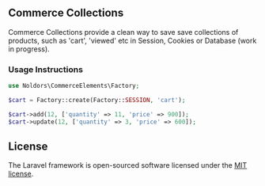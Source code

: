 ## Commerce Collections

Commerce Collections provide a clean way to save save collections of products, such as 'cart', 'viewed' etc in Session, Cookies or Database (work in progress).

### Usage Instructions

```PHP
use Noldors\CommerceElements\Factory;

$cart = Factory::create(Factory::SESSION, 'cart');

$cart->add(12, ['quantity' => 11, 'price' => 900]);
$cart->update(12, ['quantity' => 3, 'price' => 600]);
```

## License

The Laravel framework is open-sourced software licensed under the [MIT license](http://opensource.org/licenses/MIT).